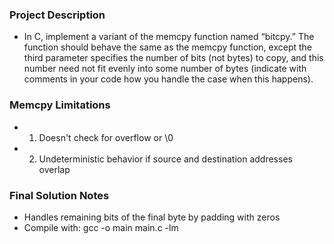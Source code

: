 ### Project Description
-  In C, implement a variant of the memcpy function named “bitcpy.”  The function should behave the same as the memcpy function, except the third parameter specifies the number of bits (not bytes) to copy, and this number need not fit evenly into some number of bytes (indicate with comments in your code how you handle the case when this happens).

### Memcpy Limitations
- 1) Doesn't check for overflow or \0
- 2) Undeterministic behavior if source and destination addresses overlap

### Final Solution Notes
- Handles remaining bits of the final byte by padding with zeros
- Compile with: gcc -o main main.c -lm
